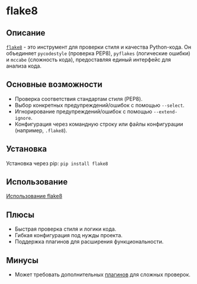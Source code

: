 # flake8

## Описание
[`flake8`](https://flake8.pycqa.org/en/latest/) - это инструмент для проверки стиля и качества Python-кода. Он объединяет `pycodestyle` (проверка PEP8), `pyflakes` (логические ошибки) и `mccabe` (сложность кода), предоставляя единый интерфейс для анализа кода.

## Основные возможности
- Проверка соответствия стандартам стиля (PEP8).
- Выбор конкретных предупреждений/ошибок с помощью `--select`.
- Игнорирование предупреждений/ошибок с помощью `--extend-ignore`.
- Конфигурация через командную строку или файлы конфигурации (например, `.flake8`).

## Установка
Установка через pip: `pip install flake8`

## Использование
[Использование flake8](../examples/flake8/short.txt)

## Плюсы
- Быстрая проверка стиля и логики кода.
- Гибкая конфигурация под нужды проекта.
- Поддержка плагинов для расширения функциональности.

## Минусы
- Может требовать дополнительных [плагинов](https://github.com/DmytroLitvinov/awesome-flake8-extensions) для сложных проверок.